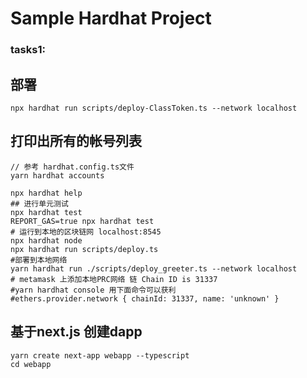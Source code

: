 # Sample Hardhat Project
### tasks1:
## 部署
```
npx hardhat run scripts/deploy-ClassToken.ts --network localhost

```
## 打印出所有的帐号列表
```
// 参考 hardhat.config.ts文件
yarn hardhat accounts
```




```shell
npx hardhat help
## 进行单元测试
npx hardhat test
REPORT_GAS=true npx hardhat test
# 运行到本地的区块链网 localhost:8545
npx hardhat node
npx hardhat run scripts/deploy.ts
#部署到本地网络
yarn hardhat run ./scripts/deploy_greeter.ts --network localhost
# metamask 上添加本地PRC网络 链 Chain ID is 31337
#yarn hardhat console 用下面命令可以获利
#ethers.provider.network { chainId: 31337, name: 'unknown' }

```
## 基于next.js 创建dapp
```
yarn create next-app webapp --typescript
cd webapp
```
